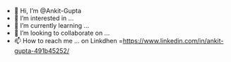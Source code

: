 - 👋 Hi, I’m @Ankit-Gupta
- 👀 I’m interested in ...
- 🌱 I’m currently learning ...
- 💞️ I’m looking to collaborate on ...
- 📫 How to reach me ...  on Linkdhen =https://www.linkedin.com/in/ankit-gupta-491b45252/

<!---
Ankit-ai-lab/Ankit-ai-lab is a ✨ special ✨ repository because its `README.md` (this file) appears on your GitHub profile.
You can click the Preview link to take a look at your changes.
--->
